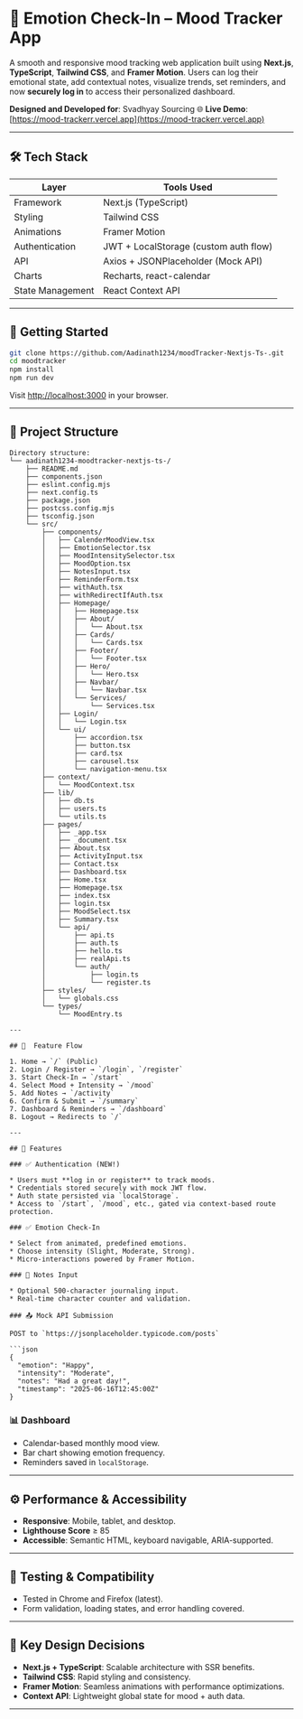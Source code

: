 # 🧠 Emotion Check-In – Mood Tracker App

A smooth and responsive mood tracking web application built using **Next.js**, **TypeScript**, **Tailwind CSS**, and **Framer Motion**.
Users can log their emotional state, add contextual notes, visualize trends, set reminders, and now **securely log in** to access their personalized dashboard.

**Designed and Developed for**: Svadhyay Sourcing
🌐 **Live Demo**: [https://mood-trackerr.vercel.app](https://mood-trackerr.vercel.app)

---

## 🛠 Tech Stack

| Layer            | Tools Used                            |
| ---------------- | ------------------------------------- |
| Framework        | Next.js (TypeScript)                  |
| Styling          | Tailwind CSS                          |
| Animations       | Framer Motion                         |
| Authentication   | JWT + LocalStorage (custom auth flow) |
| API              | Axios + JSONPlaceholder (Mock API)    |
| Charts           | Recharts, react-calendar              |
| State Management | React Context API                     |

---

## 🚀 Getting Started

```bash
git clone https://github.com/Aadinath1234/moodTracker-Nextjs-Ts-.git
cd moodtracker
npm install
npm run dev
```

Visit [http://localhost:3000](http://localhost:3000) in your browser.

---

## 📁 Project Structure

```
Directory structure:
└── aadinath1234-moodtracker-nextjs-ts-/
    ├── README.md
    ├── components.json
    ├── eslint.config.mjs
    ├── next.config.ts
    ├── package.json
    ├── postcss.config.mjs
    ├── tsconfig.json
    └── src/
        ├── components/
        │   ├── CalenderMoodView.tsx
        │   ├── EmotionSelector.tsx
        │   ├── MoodIntensitySelector.tsx
        │   ├── MoodOption.tsx
        │   ├── NotesInput.tsx
        │   ├── ReminderForm.tsx
        │   ├── withAuth.tsx
        │   ├── withRedirectIfAuth.tsx
        │   ├── Homepage/
        │   │   ├── Homepage.tsx
        │   │   ├── About/
        │   │   │   └── About.tsx
        │   │   ├── Cards/
        │   │   │   └── Cards.tsx
        │   │   ├── Footer/
        │   │   │   └── Footer.tsx
        │   │   ├── Hero/
        │   │   │   └── Hero.tsx
        │   │   ├── Navbar/
        │   │   │   └── Navbar.tsx
        │   │   └── Services/
        │   │       └── Services.tsx
        │   ├── Login/
        │   │   └── Login.tsx
        │   └── ui/
        │       ├── accordion.tsx
        │       ├── button.tsx
        │       ├── card.tsx
        │       ├── carousel.tsx
        │       └── navigation-menu.tsx
        ├── context/
        │   └── MoodContext.tsx
        ├── lib/
        │   ├── db.ts
        │   ├── users.ts
        │   └── utils.ts
        ├── pages/
        │   ├── _app.tsx
        │   ├── _document.tsx
        │   ├── About.tsx
        │   ├── ActivityInput.tsx
        │   ├── Contact.tsx
        │   ├── Dashboard.tsx
        │   ├── Home.tsx
        │   ├── Homepage.tsx
        │   ├── index.tsx
        │   ├── login.tsx
        │   ├── MoodSelect.tsx
        │   ├── Summary.tsx
        │   └── api/
        │       ├── api.ts
        │       ├── auth.ts
        │       ├── hello.ts
        │       ├── realApi.ts
        │       └── auth/
        │           ├── login.ts
        │           └── register.ts
        ├── styles/
        │   └── globals.css
        └── types/
            └── MoodEntry.ts

---

## 🔄  Feature Flow

1. Home → `/` (Public)
2. Login / Register → `/login`, `/register`
3. Start Check-In → `/start`
4. Select Mood + Intensity → `/mood`
5. Add Notes → `/activity`
6. Confirm & Submit → `/summary`
7. Dashboard & Reminders → `/dashboard`
8. Logout → Redirects to `/`

---

## 🧠 Features

### ✅ Authentication (NEW!)

* Users must **log in or register** to track moods.
* Credentials stored securely with mock JWT flow.
* Auth state persisted via `localStorage`.
* Access to `/start`, `/mood`, etc., gated via context-based route protection.

### ✅ Emotion Check-In

* Select from animated, predefined emotions.
* Choose intensity (Slight, Moderate, Strong).
* Micro-interactions powered by Framer Motion.

### 📝 Notes Input

* Optional 500-character journaling input.
* Real-time character counter and validation.

### 📤 Mock API Submission

POST to `https://jsonplaceholder.typicode.com/posts`

```json
{
  "emotion": "Happy",
  "intensity": "Moderate",
  "notes": "Had a great day!",
  "timestamp": "2025-06-16T12:45:00Z"
}
```

### 📊 Dashboard

* Calendar-based monthly mood view.
* Bar chart showing emotion frequency.
* Reminders saved in `localStorage`.

---

## ⚙️ Performance & Accessibility

* **Responsive**: Mobile, tablet, and desktop.
* **Lighthouse Score** ≥ 85
* **Accessible**: Semantic HTML, keyboard navigable, ARIA-supported.

---

## 🧪 Testing & Compatibility

* Tested in Chrome and Firefox (latest).
* Form validation, loading states, and error handling covered.

---

## 📃 Key Design Decisions

* **Next.js + TypeScript**: Scalable architecture with SSR benefits.
* **Tailwind CSS**: Rapid styling and consistency.
* **Framer Motion**: Seamless animations with performance optimizations.
* **Context API**: Lightweight global state for mood + auth data.

---


